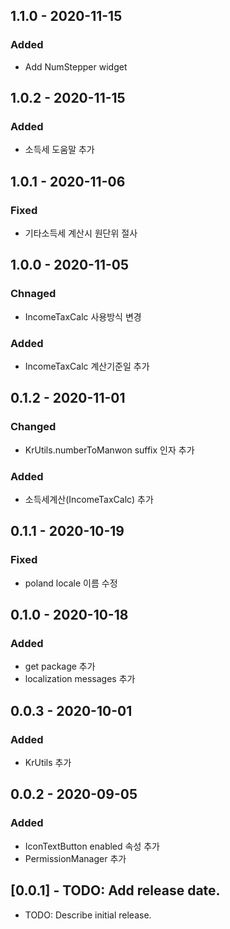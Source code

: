 ## 1.1.0 - 2020-11-15
### Added
- Add NumStepper widget

## 1.0.2 - 2020-11-15
### Added
- 소득세 도움말 추가

## 1.0.1 - 2020-11-06
### Fixed
- 기타소득세 계산시 원단위 절사

## 1.0.0 - 2020-11-05
### Chnaged
- IncomeTaxCalc 사용방식 변경
### Added
- IncomeTaxCalc 계산기준일 추가

## 0.1.2 - 2020-11-01
### Changed
- KrUtils.numberToManwon suffix 인자 추가

### Added
- 소득세계산(IncomeTaxCalc) 추가

## 0.1.1 - 2020-10-19
### Fixed
- poland locale 이름 수정

## 0.1.0 - 2020-10-18
### Added
- get package 추가
- localization messages 추가

## 0.0.3 - 2020-10-01
### Added
- KrUtils 추가

## 0.0.2 - 2020-09-05
### Added
- IconTextButton enabled 속성 추가
- PermissionManager 추가


## [0.0.1] - TODO: Add release date.

* TODO: Describe initial release.
